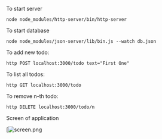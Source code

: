 To start server

    node node_modules/http-server/bin/http-server 
    
To start database

    node node_modules/json-server/lib/bin.js --watch db.json

To add new todo:

    http POST localhost:3000/todo text="First One"
    
To list all todos:

    http GET localhost:3000/todo
    
To remove n-th todo:

    http DELETE localhost:3000/todo/n
    
Screen of application

[![screen.png](https://user-images.githubusercontent.com/16663028/51170274-5622ad00-18ae-11e9-8eac-871fac101153.png)
